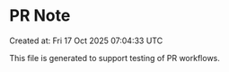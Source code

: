 # PR Note

Created at: Fri 17 Oct 2025 07:04:33 UTC

This file is generated to support testing of PR workflows.
